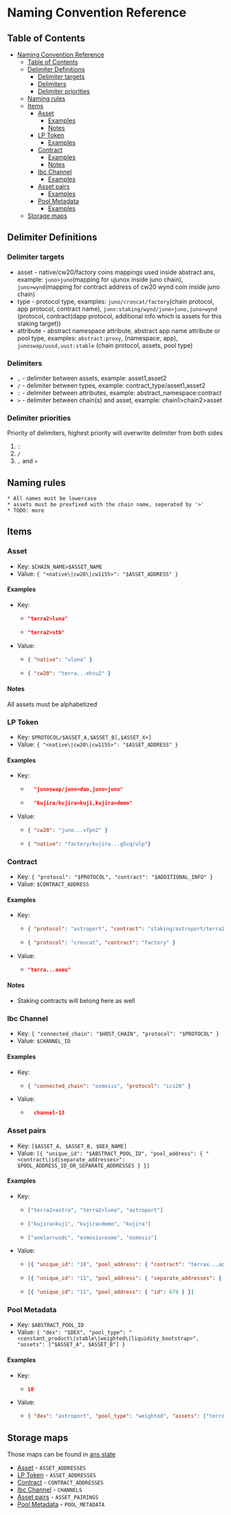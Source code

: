 # Naming Convention Reference

## Table of Contents
- [Naming Convention Reference](#naming-convention-reference)
  - [Table of Contents](#table-of-contents)
  - [Delimiter Definitions](#delimiter-definitions)
    - [Delimiter targets](#delimiter-targets)
    - [Delimiters](#delimiters)
    - [Delimiter priorities](#delimiter-priorities)
  - [Naming rules](#naming-rules)
  - [Items](#items)
    - [Asset](#asset)
      - [Examples](#examples)
      - [Notes](#notes)
    - [LP Token](#lp-token)
      - [Examples](#examples-1)
    - [Contract](#contract)
      - [Examples](#examples-2)
      - [Notes](#notes-1)
    - [Ibc Channel](#ibc-channel)
      - [Examples](#examples-3)
    - [Asset pairs](#asset-pairs)
      - [Examples](#examples-4)
    - [Pool Metadata](#pool-metadata)
      - [Examples](#examples-5)
  - [Storage maps](#storage-maps)


## Delimiter Definitions

### Delimiter targets
  - asset - native/cw20/factory coins mappings used inside abstract ans, example: `juno>juno`(mapping for ujunox inside juno chain), `juno>wynd`(mapping for contract address of cw20 wynd coin inside juno chain)
  - type - protocol type, examples: `juno/croncat/factory`(chain protocol, app protocol, contract name), `juno:staking/wynd/juno>juno,juno>wynd` (protocol, contract(dapp protocol, additional info which is assets for this staking target))
  - attribute - abstract namespace attribute, abstract app name attribute or pool type, examples: `abstract:proxy`, (namespace, app), `junoswap/uusd,uust:stable` (chain protocol, assets, pool type)

### Delimiters
  - `,` - delimiter between assets, example: asset1,asset2
  - `/` - delimiter between types, example: contract_type/asset1,asset2
  - `:` - delimiter between attributes, example: abstract_namespace:contract
  - `>` - delimiter between chain(s) and asset, example: chain1>chain2>asset

### Delimiter priorities
Priority of delimiters, highest priority will overwrite delimiter from both sides
  1. `:`
  2. `/`
  3. `,` and  `>`

## Naming rules

    * All names must be lowercase
    * assets must be prexfixed with the chain name, seperated by '>'
    * TODO: more

## Items

### Asset
- Key: `$CHAIN_NAME>$ASSET_NAME`
- Value: `{ "<native\|cw20\|cw1155>": "$ASSET_ADDRESS" }`
#### Examples
- Key:
  - ```json
    "terra2>luna"
    ```
  - ```json
    "terra2>stb"
    ```
- Value: 
  - ```json
    { "native": "uluna" }
    ```
  - ```json
    { "cw20": "terra...ehcu2" }
    ```

#### Notes
All assets must be alphabetized

### LP Token
- Key: `$PROTOCOL/$ASSET_A,$ASSET_B[,$ASSET_X+]`
- Value: `{ "<native\|cw20\|cw1155>": "$ASSET_ADDRESS" }`

#### Examples
- Key: 
  - ```json
      "junoswap/juno>dao,juno>juno"
    ```
  - ```json
      "kujira/kujira>kuji,kujira>demo"
    ```
- Value: 
  - ```json
    { "cw20": "juno...vfpn2" }
    ```
  - ```json
    { "native": "factory/kujira...g5cq/ulp"}
    ```

### Contract
- Key: `{ "protocol": "$PROTOCOL", "contract": "$ADDITIONAL_INFO" }`
- Value: `$CONTRACT_ADDRESS`

#### Examples
- Key: 
  - ```json
    { "protocol": "astroport", "contract": "staking/astroport/terra2>astro,terra2>luna" }
    ```
  - ```json
    { "protocol": "croncat", "contract": "factory" }
    ```
- Value: 
  - ```json
    "terra...aoeu"
    ```

#### Notes
- Staking contracts will belong here as well

### Ibc Channel
- Key: `{ "connected_chain": "$HOST_CHAIN", "protocol": "$PROTOCOL" }`
- Value: `$CHANNEL_ID`

#### Examples
- Key: 
  - ```json
    { "connected_chain": "osmosis", "protocol": "ics20" }
    ```
- Value: 
  - ```json
      channel-13
    ```

### Asset pairs
- Key: `[$ASSET_A, $ASSET_B, $DEX_NAME]`
- Value: `[{ "unique_id": "$ABSTRACT_POOL_ID", "pool_address": { "<contract\|id|separate_addresses>": $POOL_ADDRESS_ID_OR_SEPARATE_ADDRESSES } }]`

#### Examples
- Key: 
  - ```json
    ["terra2>astro", "terra2>luna", "astroport"]
    ```
  - ```json
    ["kujira>kuji", "kujira>demo", "kujira"]
    ```
  - ```json
    ["axelar>usdc", "osmosis>osmo", "osmosis"]
    ```
- Value: 
  - ```json
    [{ "unique_id": "10", "pool_address": { "contract": "terrax...aoeu" } }]
    ```
  - ```json
    [{ "unique_id": "11", "pool_address": { "separate_addresses": { "swap": "kujira...4jjh", "liquidity": "kuji...g5cq"} } }]
    ```
  - ```json
    [{ "unique_id": "11", "pool_address": { "id": 678 } }]
    ```

### Pool Metadata
- Key: `$ABSTRACT_POOL_ID`
- Value: `{ "dex": "$DEX", "pool_type": "<constant_product\|stable\|weighted\|liquidity_bootstrap>", "assets": ["$ASSET_A", $ASSET_B"] }`
 
#### Examples
- Key: 
  - ```json
    10
    ```
- Value:
  - ```json
    { "dex": "astroport", "pool_type": "weighted", "assets": ["terra2>astro", "terra2>luna"] }
    ```

## Storage maps
Those maps can be found in [ans state](../packages/abstract-core/src/native/ans_host.rs)
  - [Asset](#asset) - `ASSET_ADDRESSES`
  - [LP Token](#lp-token) - `ASSET_ADDRESSES`
  - [Contract](#contract) - `CONTRACT_ADDRESSES`
  - [Ibc Channel](#ibc-channel) - `CHANNELS`
  - [Asset pairs](#asset-pairs) - `ASSET_PAIRINGS`
  - [Pool Metadata](#pool-metadata) - `POOL_METADATA`
